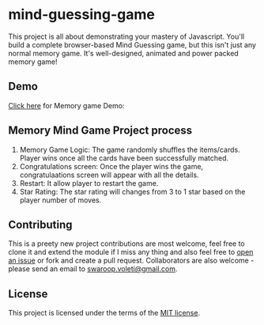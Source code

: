 # mind-guessing-game
This project is all about demonstrating your mastery of Javascript. You'll build a complete browser-based Mind Guessing game, but this isn't just any normal memory game. It's well-designed, animated and power packed memory game!

## Demo
[Click here](memory-game-demo.mov) for Memory game Demo:


## Memory Mind Game Project process

1. Memory Game Logic: The game randomly shuffles the items/cards. Player wins once all the cards have been successfully matched.
2. Congratulations screen: Once the player wins the game, congratulaations screen will appear with all the details.
3. Restart: It allow player to restart the game. 
4. Star Rating: The star rating will changes from 3 to 1 star based on the player number of moves.

## Contributing

This is a preety new project contributions are most welcome, feel free to clone it and extend the module if I miss any thing and also feel free to [open an issue](https://github.com/voletiswaroop/mind-guessing-game/issues) or fork and create a pull request. Collaborators are also welcome - please send an email to swaroop.voleti@gmail.com.

## License 

This project is licensed under the terms of the [MIT license](https://github.com/voletiswaroop/mind-guessing-game/blob/master/LICENSE).
